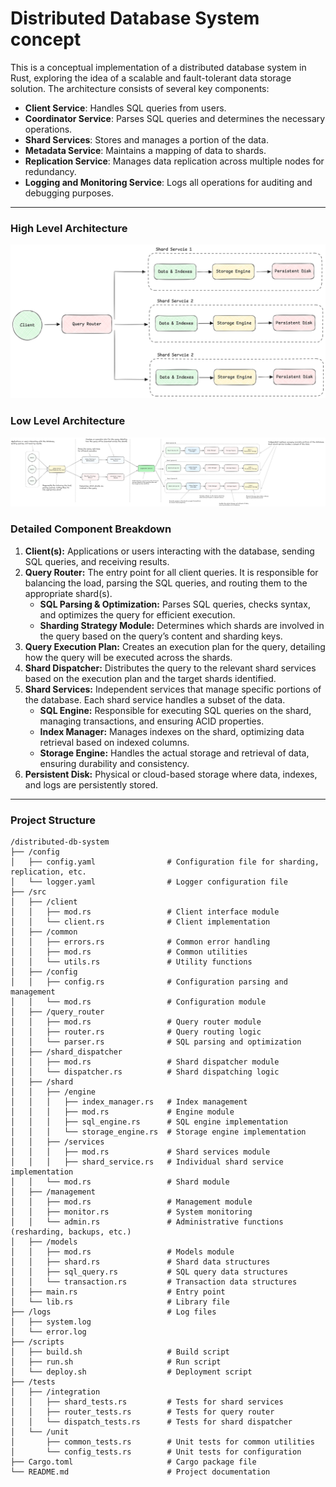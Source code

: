 # Distributed Database System concept

This is a conceptual implementation of a distributed database system in Rust, exploring the idea of a scalable and
fault-tolerant data storage solution. The architecture consists of several key components:

*   **Client Service**: Handles SQL queries from users.
*   **Coordinator Service**: Parses SQL queries and determines the necessary operations.
*   **Shard Services**: Stores and manages a portion of the data.
*   **Metadata Service**: Maintains a mapping of data to shards.
*   **Replication Service**: Manages data replication across multiple nodes for redundancy.
*   **Logging and Monitoring Service**: Logs all operations for auditing and debugging purposes.
___

### High Level Architecture
![distributed-db-high-level-diagram.png](distributed-db-high-level-diagram.png)

### Low Level Architecture
![distributed-db-low-level-diagram.png](distributed-db-low-level-diagram.png)

### Detailed Component Breakdown
1. **Client(s):** Applications or users interacting with the database, sending SQL queries, and receiving results.
2. **Query Router:** The entry point for all client queries. It is responsible for balancing the load, parsing the SQL queries, and routing them to the appropriate shard(s). 
   - **SQL Parsing & Optimization:** Parses SQL queries, checks syntax, and optimizes the query for efficient execution.
   - **Sharding Strategy Module:** Determines which shards are involved in the query based on the query’s content and sharding keys.
3. **Query Execution Plan:** Creates an execution plan for the query, detailing how the query will be executed across the shards.
4. **Shard Dispatcher:** Distributes the query to the relevant shard services based on the execution plan and the target shards identified.
5. **Shard Services:** Independent services that manage specific portions of the database. Each shard service handles a subset of the data.
   - **SQL Engine:** Responsible for executing SQL queries on the shard, managing transactions, and ensuring ACID properties. 
   - **Index Manager:** Manages indexes on the shard, optimizing data retrieval based on indexed columns. 
   - **Storage Engine:** Handles the actual storage and retrieval of data, ensuring durability and consistency.
6. **Persistent Disk:** Physical or cloud-based storage where data, indexes, and logs are persistently stored.
___

### Project Structure
```
/distributed-db-system
├── /config
│   ├── config.yaml                # Configuration file for sharding, replication, etc.
│   └── logger.yaml                # Logger configuration file
├── /src
│   ├── /client
│   │   ├── mod.rs                 # Client interface module
│   │   └── client.rs              # Client implementation
│   ├── /common
│   │   ├── errors.rs              # Common error handling
│   │   ├── mod.rs                 # Common utilities
│   │   └── utils.rs               # Utility functions
│   ├── /config
│   │   ├── config.rs              # Configuration parsing and management
│   │   └── mod.rs                 # Configuration module
│   ├── /query_router
│   │   ├── mod.rs                 # Query router module
│   │   ├── router.rs              # Query routing logic
│   │   └── parser.rs              # SQL parsing and optimization
│   ├── /shard_dispatcher
│   │   ├── mod.rs                 # Shard dispatcher module
│   │   └── dispatcher.rs          # Shard dispatching logic
│   ├── /shard
│   │   ├── /engine
│   │   │   ├── index_manager.rs   # Index management
│   │   │   ├── mod.rs             # Engine module
│   │   │   ├── sql_engine.rs      # SQL engine implementation
│   │   │   └── storage_engine.rs  # Storage engine implementation
│   │   ├── /services
│   │   │   ├── mod.rs             # Shard services module
│   │   │   ├── shard_service.rs   # Individual shard service implementation
│   │   └── mod.rs                 # Shard module
│   ├── /management
│   │   ├── mod.rs                 # Management module
│   │   ├── monitor.rs             # System monitoring
│   │   └── admin.rs               # Administrative functions (resharding, backups, etc.)
│   ├── /models
│   │   ├── mod.rs                 # Models module
│   │   ├── shard.rs               # Shard data structures
│   │   ├── sql_query.rs           # SQL query data structures
│   │   └── transaction.rs         # Transaction data structures
│   ├── main.rs                    # Entry point
│   └── lib.rs                     # Library file
├── /logs                          # Log files
│   ├── system.log
│   └── error.log
├── /scripts
│   ├── build.sh                   # Build script
│   ├── run.sh                     # Run script
│   └── deploy.sh                  # Deployment script
├── /tests
│   ├── /integration
│   │   ├── shard_tests.rs         # Tests for shard services
│   │   ├── router_tests.rs        # Tests for query router
│   │   └── dispatch_tests.rs      # Tests for shard dispatcher
│   └── /unit
│       ├── common_tests.rs        # Unit tests for common utilities
│       └── config_tests.rs        # Unit tests for configuration
├── Cargo.toml                     # Cargo package file
└── README.md                      # Project documentation
```
